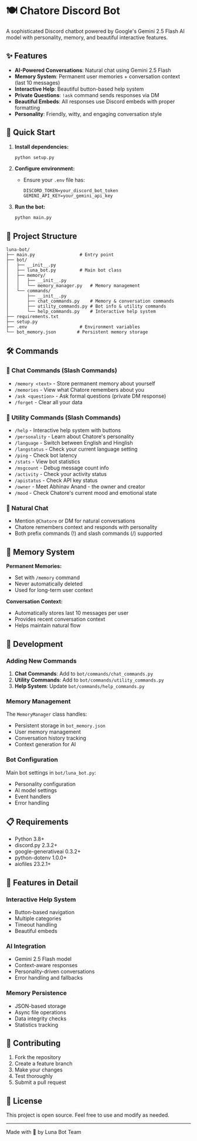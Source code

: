 # 🍽️ Chatore Discord Bot

A sophisticated Discord chatbot powered by Google's Gemini 2.5 Flash AI model with personality, memory, and beautiful interactive features.

## ✨ Features

- **AI-Powered Conversations**: Natural chat using Gemini 2.5 Flash
- **Memory System**: Permanent user memories + conversation context (last 10 messages)
- **Interactive Help**: Beautiful button-based help system
- **Private Questions**: `!ask` command sends responses via DM
- **Beautiful Embeds**: All responses use Discord embeds with proper formatting
- **Personality**: Friendly, witty, and engaging conversation style

## 🚀 Quick Start

1. **Install dependencies:**
   ```bash
   python setup.py
   ```

2. **Configure environment:**
   - Ensure your `.env` file has:
     ```
     DISCORD_TOKEN=your_discord_bot_token
     GEMINI_API_KEY=your_gemini_api_key
     ```

3. **Run the bot:**
   ```bash
   python main.py
   ```

## 📁 Project Structure

```
luna-bot/
├── main.py                 # Entry point
├── bot/
│   ├── __init__.py
│   ├── luna_bot.py         # Main bot class
│   ├── memory/
│   │   ├── __init__.py
│   │   └── memory_manager.py   # Memory management
│   └── commands/
│       ├── __init__.py
│       ├── chat_commands.py    # Memory & conversation commands
│       ├── utility_commands.py # Bot info & utility commands
│       └── help_commands.py    # Interactive help system
├── requirements.txt
├── setup.py
├── .env                    # Environment variables
└── bot_memory.json        # Persistent memory storage
```

## 🛠️ Commands

### 💬 Chat Commands (Slash Commands)
- `/memory <text>` - Store permanent memory about yourself
- `/memories` - View what Chatore remembers about you
- `/ask <question>` - Ask formal questions (private DM response)
- `/forget` - Clear all your data

### 🔧 Utility Commands (Slash Commands)
- `/help` - Interactive help system with buttons
- `/personality` - Learn about Chatore's personality
- `/language` - Switch between English and Hinglish
- `/langstatus` - Check your current language setting
- `/ping` - Check bot latency
- `/stats` - View bot statistics
- `/msgcount` - Debug message count info
- `/activity` - Check your activity status
- `/apistatus` - Check API key status
- `/owner` - Meet Abhinav Anand - the owner and creator
- `/mood` - Check Chatore's current mood and emotional state

### 💬 Natural Chat
- Mention `@Chatore` or DM for natural conversations
- Chatore remembers context and responds with personality
- Both prefix commands (!) and slash commands (/) supported

## 🧠 Memory System

**Permanent Memories:**
- Set with `/memory` command
- Never automatically deleted
- Used for long-term user context

**Conversation Context:**
- Automatically stores last 10 messages per user
- Provides recent conversation context
- Helps maintain natural flow

## 🔧 Development

### Adding New Commands

1. **Chat Commands**: Add to `bot/commands/chat_commands.py`
2. **Utility Commands**: Add to `bot/commands/utility_commands.py`
3. **Help System**: Update `bot/commands/help_commands.py`

### Memory Management

The `MemoryManager` class handles:
- Persistent storage in `bot_memory.json`
- User memory management
- Conversation history tracking
- Context generation for AI

### Bot Configuration

Main bot settings in `bot/luna_bot.py`:
- Personality configuration
- AI model settings
- Event handlers
- Error handling

## 📋 Requirements

- Python 3.8+
- discord.py 2.3.2+
- google-generativeai 0.3.2+
- python-dotenv 1.0.0+
- aiofiles 23.2.1+

## 🌟 Features in Detail

### Interactive Help System
- Button-based navigation
- Multiple categories
- Timeout handling
- Beautiful embeds

### AI Integration
- Gemini 2.5 Flash model
- Context-aware responses
- Personality-driven conversations
- Error handling and fallbacks

### Memory Persistence
- JSON-based storage
- Async file operations
- Data integrity checks
- Statistics tracking

## 🤝 Contributing

1. Fork the repository
2. Create a feature branch
3. Make your changes
4. Test thoroughly
5. Submit a pull request

## 📄 License

This project is open source. Feel free to use and modify as needed.

---

Made with 💙 by Luna Bot Team

